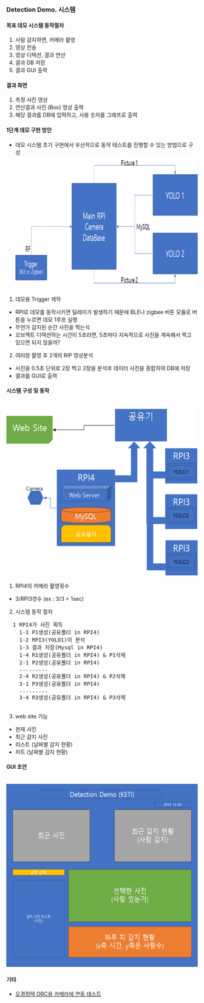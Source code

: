 ### Detection Demo. 시스템

#### 목표 데모 시스템 동작절차
1. 사람 감지하면, 카메라 촬영
2. 영상 전송
3. 영상 디텍션, 결과 연산
4. 결과 DB 저장
5. 결과 GUI 출력

#### 결과 화면
1. 측정 사진 영상
2. 연산결과 사진 (Box) 영상 출력
4. 해당 결과를 DB에 입력하고, 사용 숫자를 그래프로 출력

#### 1단계 데모 구현 방안 
- 데모 시스템 초기 구현에서 우선적으로 동작 테스트를 진행할 수 있는 방법으로 구성 
&nbsp; <img width="" height="350" src="./images/Demo.png"></img><br>

1. 데모용 Trigger 제작
- RPI로 데모를 동작시키면 딜레이가 발생하기 때문에 BLE나 zigbee 버튼 모듈로 버튼을 누르면 데모 1루프 실행
- 무언가 감지된 순간 사진을 찍는식 
- 오브젝트 디텍션하는 시간이 5초라면, 5초마다 지속적으로 사진을 계속해서 찍고 있으면 되지 않을까?

2. 여러장 촬영 후  2개의 RIP 영상분석
- 사진을 0.5초 단위로 2장 찍고 2장을 분석후 데이터 사진을 종합하여 DB에 저장
- 결과를 GUI로 출력

#### 시스템 구성 및 동작

&nbsp; <img width="" height="442" src="./images/system_network.png"></img><br>

1. RPI4의 카메라 촬영횟수<br>
  - 3/RPI3갯수 (ex : 3/3 = 1sec)<br>

2. 시스템 동작 절차
  <pre>
  1 RPI4가 사진 획득
    1-1 P1생성(공유폴더 in RPI4)
    1-2 RPI3(YOLO1)이 분석
    1-3 결과 저장(Mysql in RPI4)
    1-4 R1생성(공유폴더 in RPI4) & P1삭제
    2-1 P2생성(공유폴더 in RPI4)
    .........
    2-4 R2생성(공유폴더 in RPI4) & P2삭제
    3-1 P3생성(공유폴더 in RPI4)
    .........
    3-4 R3생성(공유폴더 in RPI4) & P3삭제
  </pre>
3. web site 기능
  - 현재 사진<br>
  - 최근 감지 사진<br>
  - 리스트 (날짜별 감지 현황)<br>
  - 차트 (날짜별 감지 현황)<br>

#### GUI 초안
&nbsp; <img width="" height="482" src="./images/demo_gui.png"></img><br>

#### 기타
 - [오경컴텍 ORC용 카메라에 연동 테스트](https://github.com/OKCOMTECH/OK_DEV_LABORATORY/tree/master/PCRS/Camera)
